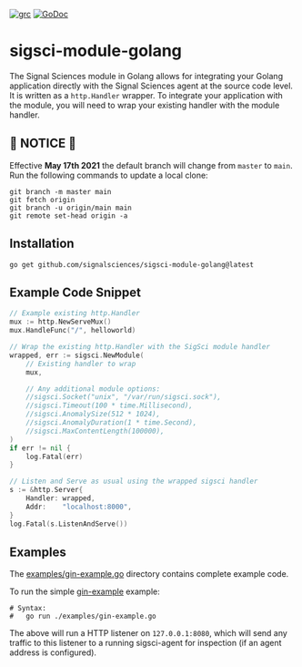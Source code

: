 
[![grc][grc-img]][grc] [![GoDoc][doc-img]][doc]

# sigsci-module-golang

The Signal Sciences module in Golang allows for integrating your Golang
application directly with the Signal Sciences agent at the source code
level. It is written as a `http.Handler` wrapper. To
integrate your application with the module, you will need to wrap your
existing handler with the module handler.

## :rotating_light: NOTICE :rotating_light:

Effective **May 17th 2021** the default branch will change from `master` to `main`. Run the following commands to update a local clone:
```
git branch -m master main
git fetch origin
git branch -u origin/main main
git remote set-head origin -a
```

## Installation

```console
go get github.com/signalsciences/sigsci-module-golang@latest
```

## Example Code Snippet
```go
// Example existing http.Handler
mux := http.NewServeMux()
mux.HandleFunc("/", helloworld)

// Wrap the existing http.Handler with the SigSci module handler
wrapped, err := sigsci.NewModule(
    // Existing handler to wrap
    mux,

    // Any additional module options:
    //sigsci.Socket("unix", "/var/run/sigsci.sock"),
    //sigsci.Timeout(100 * time.Millisecond),
    //sigsci.AnomalySize(512 * 1024),
    //sigsci.AnomalyDuration(1 * time.Second),
    //sigsci.MaxContentLength(100000),
)
if err != nil {
    log.Fatal(err)
}

// Listen and Serve as usual using the wrapped sigsci handler
s := &http.Server{
    Handler: wrapped,
    Addr:    "localhost:8000",
}
log.Fatal(s.ListenAndServe())
```

## Examples

The [examples/gin-example.go](examples/gin-example.go) directory contains complete example code.

To run the simple [gin-example](examples/gin-example.go) example:
```shell
# Syntax:
#   go run ./examples/gin-example.go
```

The above will run a HTTP listener on `127.0.0.1:8080`, which will send any
traffic to this listener to a running sigsci-agent for inspection (if
an agent address is configured).

[doc-img]: https://godoc.org/github.com/signalsciences/sigsci-module-golang?status.svg
[doc]: https://godoc.org/github.com/signalsciences/sigsci-module-golang
[grc-img]: https://goreportcard.com/badge/github.com/signalsciences/sigsci-module-golang 
[grc]: https://goreportcard.com/report/github.com/signalsciences/sigsci-module-golang
